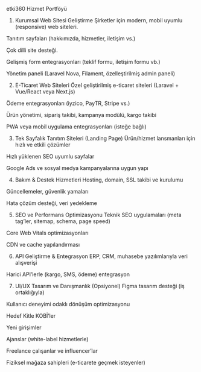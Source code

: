 etki360 Hizmet Portföyü
1. Kurumsal Web Sitesi Geliştirme
Şirketler için modern, mobil uyumlu (responsive) web siteleri.

Tanıtım sayfaları (hakkımızda, hizmetler, iletişim vs.)

Çok dilli site desteği.

Gelişmiş form entegrasyonları (teklif formu, iletişim formu vb.)

Yönetim paneli (Laravel Nova, Filament, özelleştirilmiş admin paneli)

2. E-Ticaret Web Siteleri
Özel geliştirilmiş e-ticaret siteleri (Laravel + Vue/React veya Next.js)

Ödeme entegrasyonları (iyzico, PayTR, Stripe vs.)

Ürün yönetimi, sipariş takibi, kampanya modülü, kargo takibi

PWA veya mobil uygulama entegrasyonları (isteğe bağlı)

3. Tek Sayfalık Tanıtım Siteleri (Landing Page)
Ürün/hizmet lansmanları için hızlı ve etkili çözümler

Hızlı yüklenen SEO uyumlu sayfalar

Google Ads ve sosyal medya kampanyalarına uygun yapı

4. Bakım & Destek Hizmetleri
Hosting, domain, SSL takibi ve kurulumu

Güncellemeler, güvenlik yamaları

Hata çözüm desteği, veri yedekleme

5. SEO ve Performans Optimizasyonu
Teknik SEO uygulamaları (meta tag’ler, sitemap, schema, page speed)

Core Web Vitals optimizasyonları

CDN ve cache yapılandırması

6. API Geliştirme & Entegrasyon
ERP, CRM, muhasebe yazılımlarıyla veri alışverişi

Harici API’lerle (kargo, SMS, ödeme) entegrasyon

7. UI/UX Tasarım ve Danışmanlık (Opsiyonel)
Figma tasarım desteği (iş ortaklığıyla)

Kullanıcı deneyimi odaklı dönüşüm optimizasyonu

Hedef Kitle
KOBİ’ler

Yeni girişimler

Ajanslar (white-label hizmetlerle)

Freelance çalışanlar ve influencer’lar

Fiziksel mağaza sahipleri (e-ticarete geçmek isteyenler)

